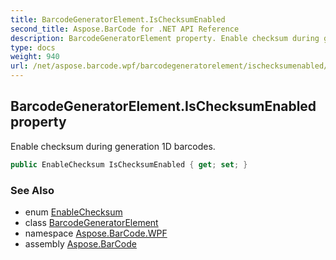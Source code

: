 ```yaml
---
title: BarcodeGeneratorElement.IsChecksumEnabled
second_title: Aspose.BarCode for .NET API Reference
description: BarcodeGeneratorElement property. Enable checksum during generation 1D barcodes
type: docs
weight: 940
url: /net/aspose.barcode.wpf/barcodegeneratorelement/ischecksumenabled/
---
```

## BarcodeGeneratorElement.IsChecksumEnabled property

Enable checksum during generation 1D barcodes.

```csharp
public EnableChecksum IsChecksumEnabled { get; set; }
```

### See Also

* enum [EnableChecksum](../../../aspose.barcode.generation/enablechecksum/)
* class [BarcodeGeneratorElement](../)
* namespace [Aspose.BarCode.WPF](../../barcodegeneratorelement/)
* assembly [Aspose.BarCode](../../../)


